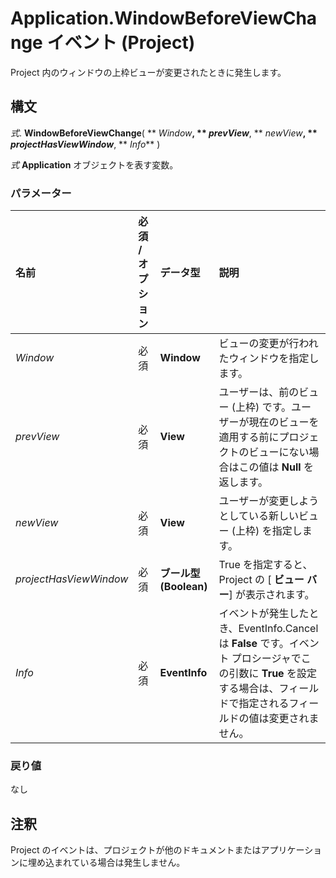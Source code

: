 
# Application.WindowBeforeViewChange イベント (Project)

Project 内のウィンドウの上枠ビューが変更されたときに発生します。


## 構文

 _式_. **WindowBeforeViewChange**( ** _Window_**, ** _prevView_**, ** _newView_**, ** _projectHasViewWindow_**, ** _Info_** )

 _式_ **Application** オブジェクトを表す変数。


### パラメーター



|**名前**|**必須 / オプション**|**データ型**|**説明**|
|:-----|:-----|:-----|:-----|
| _Window_|必須|**Window**|ビューの変更が行われたウィンドウを指定します。|
| _prevView_|必須|**View**|ユーザーは、前のビュー (上枠) です。ユーザーが現在のビューを適用する前にプロジェクトのビューにない場合はこの値は **Null** を返します。|
| _newView_|必須|**View**|ユーザーが変更しようとしている新しいビュー (上枠) を指定します。|
| _projectHasViewWindow_|必須|**ブール型 (Boolean)**|True を指定すると、Project の [ **ビュー バー**] が表示されます。|
| _Info_|必須|**EventInfo**|イベントが発生したとき、EventInfo.Cancel は **False** です。イベント プロシージャでこの引数に **True** を設定する場合は、フィールドで指定されるフィールドの値は変更されません。|

### 戻り値

なし


## 注釈

Project のイベントは、プロジェクトが他のドキュメントまたはアプリケーションに埋め込まれている場合は発生しません。


